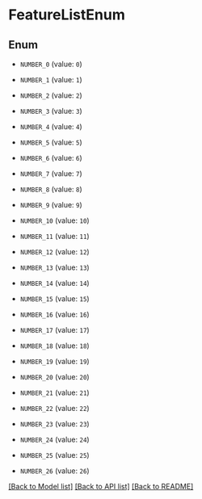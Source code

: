 # FeatureListEnum


## Enum

* `NUMBER_0` (value: `0`)

* `NUMBER_1` (value: `1`)

* `NUMBER_2` (value: `2`)

* `NUMBER_3` (value: `3`)

* `NUMBER_4` (value: `4`)

* `NUMBER_5` (value: `5`)

* `NUMBER_6` (value: `6`)

* `NUMBER_7` (value: `7`)

* `NUMBER_8` (value: `8`)

* `NUMBER_9` (value: `9`)

* `NUMBER_10` (value: `10`)

* `NUMBER_11` (value: `11`)

* `NUMBER_12` (value: `12`)

* `NUMBER_13` (value: `13`)

* `NUMBER_14` (value: `14`)

* `NUMBER_15` (value: `15`)

* `NUMBER_16` (value: `16`)

* `NUMBER_17` (value: `17`)

* `NUMBER_18` (value: `18`)

* `NUMBER_19` (value: `19`)

* `NUMBER_20` (value: `20`)

* `NUMBER_21` (value: `21`)

* `NUMBER_22` (value: `22`)

* `NUMBER_23` (value: `23`)

* `NUMBER_24` (value: `24`)

* `NUMBER_25` (value: `25`)

* `NUMBER_26` (value: `26`)

[[Back to Model list]](../README.md#documentation-for-models) [[Back to API list]](../README.md#documentation-for-api-endpoints) [[Back to README]](../README.md)


